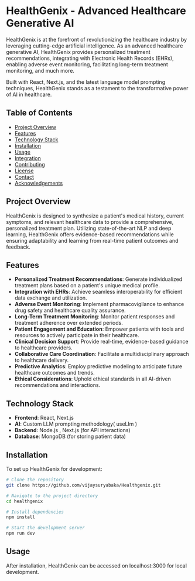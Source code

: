 # HealthGenix - Advanced Healthcare Generative AI

HealthGenix is at the forefront of revolutionizing the healthcare industry by leveraging cutting-edge artificial intelligence. As an advanced healthcare generative AI, HealthGenix provides personalized treatment recommendations, integrating with Electronic Health Records (EHRs), enabling adverse event monitoring, facilitating long-term treatment monitoring, and much more.

Built with React, Next.js, and the latest language model prompting techniques, HealthGenix stands as a testament to the transformative power of AI in healthcare.

## Table of Contents

- [Project Overview](#project-overview)
- [Features](#features)
- [Technology Stack](#technology-stack)
- [Installation](#installation)
- [Usage](#usage)
- [Integration](#integration)
- [Contributing](#contributing)
- [License](#license)
- [Contact](#contact)
- [Acknowledgements](#acknowledgements)

## Project Overview

HealthGenix is designed to synthesize a patient's medical history, current symptoms, and relevant healthcare data to provide a comprehensive, personalized treatment plan. Utilizing state-of-the-art NLP and deep learning, HealthGenix offers evidence-based recommendations while ensuring adaptability and learning from real-time patient outcomes and feedback.

## Features

- **Personalized Treatment Recommendations**: Generate individualized treatment plans based on a patient's unique medical profile.
- **Integration with EHRs**: Achieve seamless interoperability for efficient data exchange and utilization.
- **Adverse Event Monitoring**: Implement pharmacovigilance to enhance drug safety and healthcare quality assurance.
- **Long-Term Treatment Monitoring**: Monitor patient responses and treatment adherence over extended periods.
- **Patient Engagement and Education**: Empower patients with tools and resources to actively participate in their healthcare.
- **Clinical Decision Support**: Provide real-time, evidence-based guidance to healthcare providers.
- **Collaborative Care Coordination**: Facilitate a multidisciplinary approach to healthcare delivery.
- **Predictive Analytics**: Employ predictive modeling to anticipate future healthcare outcomes and trends.
- **Ethical Considerations**: Uphold ethical standards in all AI-driven recommendations and interactions.

## Technology Stack

- **Frontend**: React, Next.js
- **AI**: Custom LLM prompting methodology( useLlm )
- **Backend**: Node.js , Next.js (for API interactions)
- **Database**: MongoDB (for storing patient data)


## Installation

To set up HealthGenix for development:

```bash
# Clone the repository
git clone https://github.com/vijaysuryabaka/Healthgenix.git

# Navigate to the project directory
cd healthgenix

# Install dependencies
npm install

# Start the development server
npm run dev

```
## Usage

After installation, HealthGenix can be accessed on localhost:3000 for local development.


